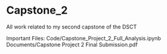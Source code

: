 # Capstone_2
All work related to my second capstone of the DSCT

Important Files:
Code/Capstone_Project_2_Full_Analysis.ipynb
Documents/Capstone Project 2 Final Submission.pdf

